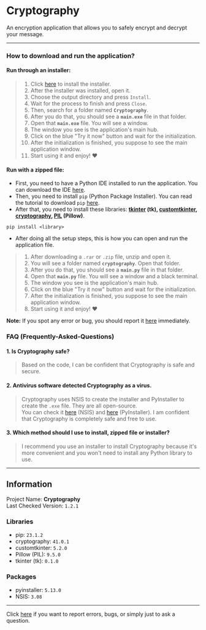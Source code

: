 # Cryptography
An encryption application that allows you to safely encrypt and decrypt your message.

<hr>

### How to download and run the application?
#### Run through an installer:
> 1. Click [here](https://github.com/ItsHungg/Cryptography/releases/download/v1.1.1/cryptography_installer.exe) to install the installer.
> 2. After the installer was installed, open it.
> 3. Choose the output directory and press `Install`.
> 4. Wait for the process to finish and press `Close`.
> 5. Then, search for a folder named **`Cryptography`**.
> 6. After you do that, you should see a **`main.exe`** file in that folder.
> 7. Open that **`main.exe`** file. You will see a window.
> 8. The window you see is the application's main hub.
> 9. Click on the blue "Try it now" button and wait for the initialization.
> 10. After the initialization is finished, you suppose to see the main application window.
> 11. Start using it and enjoy! ❤️
#### Run with a zipped file:
* First, you need to have a Python IDE installed to run the application. You can download the IDE [here](https://www.python.org/downloads/).<br>
* Then, you need to install `pip` (Python Package Installer). You can read the tutorial to download `pip` [here](https://pip.pypa.io/en/stable/installation/).<br>
* After that, you need to install these libraries: **[tkinter](https://www.tutorialspoint.com/how-to-install-tkinter-in-python) (tk), [customtkinter](https://pypi.org/project/customtkinter/), [cryptography](https://pypi.org/project/cryptography/), [PIL](https://pypi.org/project/Pillow/) (Pillow)**.
```
pip install <library>
```

* After doing all the setup steps, this is how you can open and run the application file.
> 1. After downloading a `.rar` or `.zip` file, unzip and open it.
> 2. You will see a folder named **`cryptography`**. Open that folder.
> 3. After you do that, you should see a **`main.py`** file in that folder.
> 4. Open that **`main.py`** file. You will see a window and a black terminal.
> 5. The window you see is the application's main hub.
> 6. Click on the blue "Try it now" button and wait for the initialization.
> 7. After the initialization is finished, you suppose to see the main application window.
> 8. Start using it and enjoy! ❤️

**Note:** If you spot any error or bug, you should report it [here](https://github.com/ItsHungg/Cryptography/issues) immediately.

### FAQ (Frequently-Asked-Questions)
#### 1. Is Cryptography safe?
> Based on the code, I can be confident that Cryptography is safe and secure.
#### 2. Antivirus software detected Cryptography as a virus.
> Cryptography uses NSIS to create the installer and PyInstaller to create the `.exe` file. They are all open-source.<br>You can check it [here](https://github.com/kichik/nsis) (NSIS) and [here](https://github.com/pyinstaller/pyinstaller) (PyInstaller). I am confident that Cryptography is completely safe and free to use.
#### 3. Which method should I use to install, zipped file or installer?
> I recommend you use an installer to install Cryptography because it's more convenient and you won't need to install any Python library to use.

<hr>

## Information
Project Name: **Cryptography**<br>
Last Checked Version: `1.2.1`<br>

### Libraries
- pip:  `23.1.2`<br>
- cryptography: `41.0.1`
- customtkinter: `5.2.0`
- Pillow (PIL): `9.5.0`
- tkinter (tk): `0.1.0`
### Packages
- pyinstaller: `5.13.0`
- NSIS: `3.08`

<hr>

Click [here](https://github.com/ItsHungg/Cryptography/issues) if you want to report errors, bugs, or simply just to ask a question.
